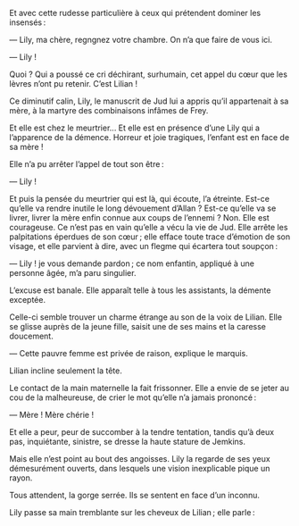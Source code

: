 Et avec cette rudesse particulière à ceux qui prétendent dominer les
insensés :

— Lily, ma chère, regngnez votre chambre. On n’a que faire de vous ici.

— Lily !

Quoi ? Qui a poussé ce cri déchirant, surhumain, cet appel du cœur que les lèvres n’ont pu retenir. C’est Lilian !

Ce diminutif calin, Lily, le manuscrit de Jud lui a appris qu’il appartenait à sa mère, à la martyre des combinaisons infâmes de Frey.

Et elle est chez le meurtrier... Et elle est en présence d’une Lily qui a
l’apparence de la démence. Horreur et joie tragiques, l’enfant est en face
de sa mère !

Elle n’a pu arrêter l’appel de tout son être :

— Lily !

Et puis la pensée du meurtrier qui est là, qui écoute, l’a étreinte. Est-ce
qu’elle va rendre inutile le long dévouement d’Allan ? Est-ce qu’elle va se
livrer, livrer la mère enfin connue aux coups de l’ennemi ? Non. Elle est
courageuse. Ce n’est pas en vain qu’elle a vécu la vie de Jud. Elle arrête
les palpitations éperdues de son cœur ; elle efface toute trace d’émotion de
son visage, et elle parvient à dire, avec un flegme qui écartera tout soupçon :

— Lily ! je vous demande pardon ; ce nom enfantin, appliqué à une personne âgée, m’a paru singulier.

L’excuse est banale. Elle apparaît telle à tous les assistants, la démente
exceptée.

Celle-ci semble trouver un charme étrange au son de la voix de Lilian.
Elle se glisse auprès de la jeune fille, saisit une de ses mains et la caresse doucement.

— Cette pauvre femme est privée de raison, explique le marquis.

Lilian incline seulement la tête.

Le contact de la main maternelle la fait frissonner. Elle a envie de se
jeter au cou de la malheureuse, de crier le mot qu’elle n’a jamais prononcé :

— Mère ! Mère chérie !

Et elle a peur, peur de succomber à la tendre tentation, tandis qu’à deux
pas, inquiétante, sinistre, se dresse la haute stature de Jemkins.

Mais elle n’est point au bout des angoisses. Lily la regarde de ses yeux
démesurément ouverts, dans lesquels une vision inexplicable pique un rayon.

Tous attendent, la gorge serrée. Ils se sentent en face d’un inconnu.

Lily passe sa main tremblante sur les cheveux de Lilian ; elle parle :
